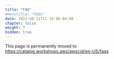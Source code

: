 ```yaml
---
title: "FAQ"
#menutitle: "FAQs"
date: 2022-08-31T11:16:08-04:00
chapter: false
weight: 7
hidden: true
---
```


This page is permanently moved to https://catalog.workshops.aws/awscid/en-US/faqs